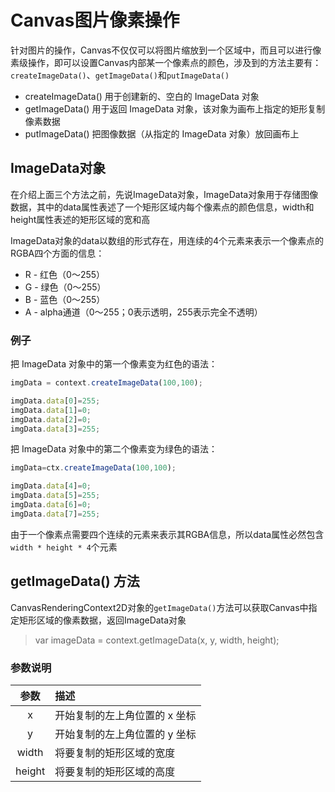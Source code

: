 # Canvas图片像素操作
针对图片的操作，Canvas不仅仅可以将图片缩放到一个区域中，而且可以进行像素级操作，即可以设置Canvas内部某一个像素点的颜色，涉及到的方法主要有：`createImageData()`、`getImageData()`和`putImageData()`

* createImageData() 用于创建新的、空白的 ImageData 对象
* getImageData() 用于返回 ImageData 对象，该对象为画布上指定的矩形复制像素数据
* putImageData() 把图像数据（从指定的 ImageData 对象）放回画布上

## ImageData对象
在介绍上面三个方法之前，先说ImageData对象，ImageData对象用于存储图像数据，其中的data属性表述了一个矩形区域内每个像素点的颜色信息，width和height属性表述的矩形区域的宽和高

ImageData对象的data以数组的形式存在，用连续的4个元素来表示一个像素点的RGBA四个方面的信息：

* R - 红色（0～255）
* G - 绿色（0～255）
* B - 蓝色（0～255）
* A - alpha通道（0～255；0表示透明，255表示完全不透明）

### 例子
把 ImageData 对象中的第一个像素变为红色的语法：
```javascript
imgData = context.createImageData(100,100);

imgData.data[0]=255;
imgData.data[1]=0;
imgData.data[2]=0;
imgData.data[3]=255;
```

把 ImageData 对象中的第二个像素变为绿色的语法：
```javascript
imgData=ctx.createImageData(100,100);

imgData.data[4]=0;
imgData.data[5]=255;
imgData.data[6]=0;
imgData.data[7]=255;
```
由于一个像素点需要四个连续的元素来表示其RGBA信息，所以data属性必然包含`width * height * 4`个元素

## getImageData() 方法
CanvasRenderingContext2D对象的`getImageData()`方法可以获取Canvas中指定矩形区域的像素数据，返回ImageData对象

> var imageData = context.getImageData(x, y, width, height);

### 参数说明

| 参数 |             描述            |
|:----:|:----------------------------|
|   x  |开始复制的左上角位置的 x 坐标|
|   y  |开始复制的左上角位置的 y 坐标|
|width |将要复制的矩形区域的宽度     |
|height|将要复制的矩形区域的高度     |
